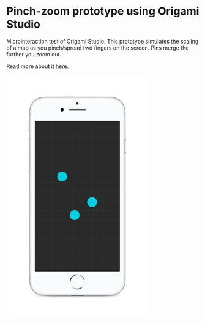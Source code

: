 # Pinch-zoom prototype using Origami Studio

Microinteraction test of Origami Studio. This prototype simulates the scaling of a map as you pinch/spread two fingers on the screen. Pins merge the further you zoom out.

Read more about it [here](https://medium.com/@epassi/a-cure-for-cable-clutter-in-origami-studio-f07e6a65264f).

![Demo](README.gif)
